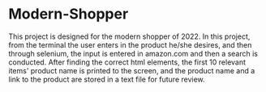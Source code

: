 # Modern-Shopper
This project is designed for the modern shopper of 2022. 
In this project, from the terminal the user enters in the product he/she desires,
and then through selenium, the input is entered in amazon.com and then a search 
is conducted. After finding the correct html elements, the first 10
relevant items' product name is printed to the screen, and the product name 
and a link to the product are stored in a text file for future review.

